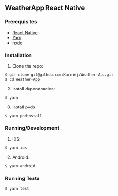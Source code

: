 ## WeatherApp React Native

### Prerequisites

- [React Native](https://facebook.github.io/react-native/docs/getting-started.html)
- [Yarn](https://yarnpkg.com/en/docs/install)
- [node](https://github.com/creationix/nvm)

### Installation

1. Clone the repo:

```bash
$ git clone git@github.com:Karniej/Weather-App.git
$ cd Weather-App
```

2. Install dependencies:

```bash
$ yarn
```

3. Install pods

```bash
$ yarn podinstall
```

### Running/Development

1. iOS:

```bash
$ yarn ios
```

2. Android:

```bash
$ yarn android
```

### Running Tests

```bash
$ yarn test
```
